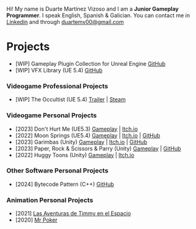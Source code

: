 Hi! My name is Duarte Martínez Vizoso and I am a **Junior Gameplay Programmer**. 
I speak English, Spanish & Galician.
You can contact me in [Linkedin](https://www.linkedin.com/in/duartemv/) and through duartemv00@gmail.com

# Projects
- [WIP] Gameplay Plugin Collection for Unreal Engine [GitHub](https://github.com/duartemv00/DMV_UE_PluginCollection/tree/main)
- [WIP] VFX Library (UE 5.4) [GitHub](https://github.com/duartemv00/DMV_VFXLibrary_ue5Plugin)
### Videogame Professional Projects
- [WIP] The Occultist (UE 5.4) [Trailer](https://www.youtube.com/watch?v=cvD76zgljNY&t=1s) | [Steam](https://store.steampowered.com/app/2092840/The_Occultist/)
### Videogame Personal Projects
- [2023] Don't Hurt Me (UE5.3) [Gameplay](https://www.youtube.com/watch?v=6rOU-gK49ow) | [Itch.io](https://duarto0games.itch.io/dont-hurt-me)
- [2022] Moon Springs (UE5.4) [Gameplay](https://www.youtube.com/watch?v=M9S4neiGdPc) | [Itch.io](https://holychilligames.itch.io/moonsprings) | [GitHub](https://github.com/duartemv00/MoonSprings_Game_2024)
- [2023] Garimbas (Unity) [Gameplay](https://www.youtube.com/watch?v=6Q27CFi5ino) | [Itch.io](https://duarto0games.itch.io/garimbas) | [GitHub](https://github.com/duartemv00/dmv_game_unity_GrabABeer)
- [2023] Paper, Rock & Scissors & Parry (Unity) [Gameplay](https://www.youtube.com/watch?v=lbSKrHfM3zM) | [GitHub](https://github.com/duartemv00/game_PPTP)
- [2022] Huggy Toons (Unity) [Gameplay](https://www.youtube.com/watch?v=E2TE6wTuznE) | [Itch.io](https://koffigamestudio.itch.io/the-good-neighborino)
### Other Software Personal Projects
- [2024] Bytecode Pattern (C++) [GitHub](https://github.com/duartemv00/DMV_BytecodePatternTest)
### Animation Personal Projects
 - [2021] [Las Aventuras de Timmy en el Espacio](https://www.youtube.com/watch?v=YeMxCnga7ZU)
 - [2020] [Mr Poker](https://vimeo.com/510216325)


